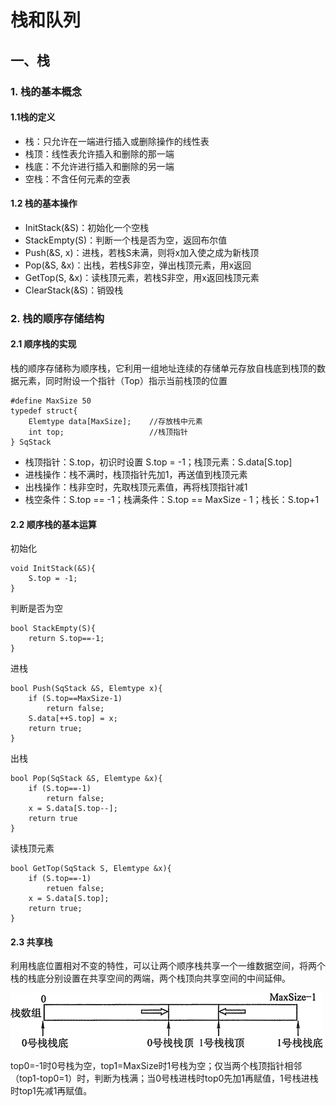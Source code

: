 # 栈和队列

## 一、栈

### 1. 栈的基本概念

#### 1.1栈的定义

* 栈：只允许在一端进行插入或删除操作的线性表
* 栈顶：线性表允许插入和删除的那一端
* 栈底：不允许进行插入和删除的另一端
* 空栈：不含任何元素的空表

#### 1.2 栈的基本操作

* InitStack\(&S\)：初始化一个空栈
* StackEmpty\(S\)：判断一个栈是否为空，返回布尔值
* Push\(&S, x\)：进栈，若栈S未满，则将x加入使之成为新栈顶
* Pop\(&S, &x\)：出栈，若栈S非空，弹出栈顶元素，用x返回
* GetTop\(S, &x\)：读栈顶元素，若栈S非空，用x返回栈顶元素
* ClearStack\(&S\)：销毁栈

### 2. 栈的顺序存储结构

#### 2.1 顺序栈的实现

栈的顺序存储称为顺序栈，它利用一组地址连续的存储单元存放自栈底到栈顶的数据元素，同时附设一个指针（Top）指示当前栈顶的位置

```text
#define MaxSize 50
typedef struct{
    Elemtype data[MaxSize];    //存放栈中元素
    int top;                   //栈顶指针
} SqStack
```

* 栈顶指针：S.top，初识时设置 S.top = -1；栈顶元素：S.data\[S.top\]
* 进栈操作：栈不满时，栈顶指针先加1，再送值到栈顶元素
* 出栈操作：栈非空时，先取栈顶元素值，再将栈顶指针减1
* 栈空条件：S.top == -1；栈满条件：S.top == MaxSize - 1；栈长：S.top+1

#### 2.2 顺序栈的基本运算

初始化

```text
void InitStack(&S){
    S.top = -1;
}
```

判断是否为空

```text
bool StackEmpty(S){
    return S.top==-1;
}
```

进栈

```text
bool Push(SqStack &S, Elemtype x){
    if (S.top==MaxSize-1)
        return false;
    S.data[++S.top] = x;
    return true;
}
```

出栈

```text
bool Pop(SqStack &S, Elemtype &x){
    if (S.top==-1)
        return false;
    x = S.data[S.top--];
    return true
}
```

读栈顶元素

```text
bool GetTop(SqStack S, Elemtype &x){
    if (S.top==-1)
        retuen false;
    x = S.data[S.top];
    return true;
}
```

#### 2.3 共享栈

利用栈底位置相对不变的特性，可以让两个顺序栈共享一个一维数据空间，将两个栈的栈底分别设置在共享空间的两端，两个栈顶向共享空间的中间延伸。

![&#x4E24;&#x4E2A;&#x987A;&#x5E8F;&#x6808;&#x5171;&#x4EAB;&#x5B58;&#x50A8;&#x7A7A;&#x95F4;](../.gitbook/assets/1-140g315041n95.jpg)

top0=-1时0号栈为空，top1=MaxSize时1号栈为空；仅当两个栈顶指针相邻（top1-top0=1）时，判断为栈满；当0号栈进栈时top0先加1再赋值，1号栈进栈时top1先减1再赋值。

